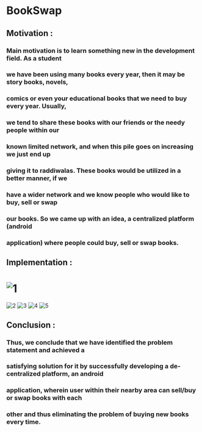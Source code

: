 # BookSwap

## Motivation :
### Main motivation is to learn something new in the development field. As a student
### we have been using many books every year, then it may be story books, novels,
### comics or even your educational books that we need to buy every year. Usually,
### we tend to share these books with our friends or the needy people within our
### known limited network, and when this pile goes on increasing we just end up
### giving it to raddiwalas. These books would be utilized in a better manner, if we
### have a wider network and we know people who would like to buy, sell or swap
### our books. So we came up with an idea, a centralized platform (android
### application) where people could buy, sell or swap books.

## Implementation :

# ![1](https://user-images.githubusercontent.com/56028279/125414218-bb016236-d77a-4b58-bdf9-18a45a82bc9e.png)
![2](https://user-images.githubusercontent.com/56028279/125414242-d074c9d0-ed0b-4bca-bf09-0ecaca3f2e99.png)
![3](https://user-images.githubusercontent.com/56028279/125414277-0dc07497-a12e-4483-a196-dd94773dbec5.png)
![4](https://user-images.githubusercontent.com/56028279/125414361-95634aef-797b-4fbc-b7c0-818d5ea7969e.png)
![5](https://user-images.githubusercontent.com/56028279/125415808-29cd6722-b486-4edf-88bd-a40a4ee6c84b.png)


## Conclusion :
### Thus, we conclude that we have identified the problem statement and achieved a
### satisfying solution for it by successfully developing a de-centralized platform, an android
### application, wherein user within their nearby area can sell/buy or swap books with each
### other and thus eliminating the problem of buying new books every time.
